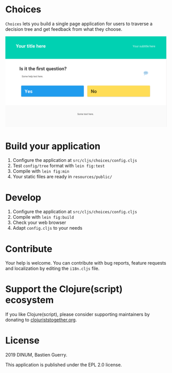 
# Choices

`Choices` lets you build a single page application for users to traverse
a decision tree and get feedback from what they choose.

![img](choices.png)


# Build your application

1.  Configure the application at `src/cljs/choices/config.cljs`
2.  Test `config/tree` format with `lein fig:test`
3.  Compile with `lein fig:min`
4.  Your static files are ready in `resources/public/`


# Develop

1.  Configure the application at `src/cljs/choices/config.cljs`
2.  Compile with `lein fig:build`
3.  Check your web browser
4.  Adapt `config.cljs` to your needs


# Contribute

Your help is welcome.  You can contribute with bug reports, feature
requests and localization by editing the `i18n.cljs` file.


# Support the Clojure(script) ecosystem

If you like Clojure(script), please consider supporting maintainers by
donating to [clojuriststogether.org](https://www.clojuriststogether.org).


# License

2019 DINUM, Bastien Guerry.

This application is published under the EPL 2.0 license.

